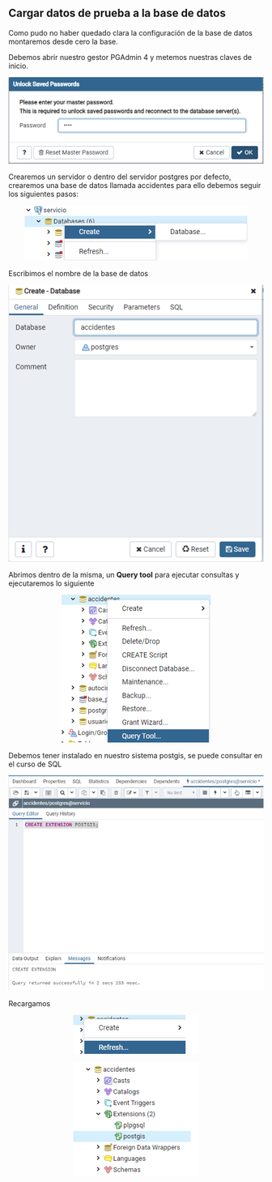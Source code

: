 ## Cargar datos de prueba a la base de datos ## 
Como pudo no haber quedado clara la configuración de la base de datos montaremos desde cero la base.  


Debemos abrir nuestro gestor PGAdmin 4 y metemos nuestras claves de inicio.
<p align="center"> 
<img src="../img/PGAdmin01.png">
</p>

Crearemos un servidor o dentro del servidor postgres por defecto, crearemos una base de datos llamada accidentes para ello debemos seguir los siguientes pasos:  

<p align="center"> 
<img src="../img/PGAdmin03.png">
</p>

Escribimos el nombre de la base de datos  

<p align="center"> 
<img src="../img/PGAdmin04.png">
</p>

Abrimos dentro de la misma, un **Query tool** para ejecutar consultas y ejecutaremos lo siguiente  

<p align="center"> 
<img src="../img/PGAdmin05.png">
</p>

Debemos tener instalado en nuestro sistema postgis, se puede consultar en el curso de SQL  

<p align="center"> 
<img src="../img/PGAdmin06.png">
</p>

Recargamos 
<p align="center"> 
<img src="../img/PGAdmin07.png">
</p>

<p align="center"> 
<img src="../img/PGAdmin08.png">
</p>

